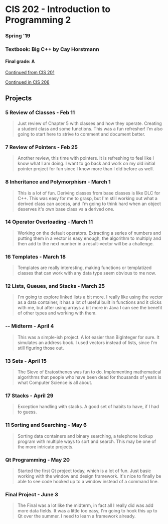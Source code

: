 # CIS 202 - Introduction to Programming 2

### Spring '19
### Textbook: Big C++ by Cay Horstmann
#### Final grade: A

[Continued from CIS 201](https://laughtrey.github.io/cis201/)

[Continued in CIS 206](https://laughtrey.github.io/cis206/)

## Projects

### 5 Review of Classes - Feb 11
>Just review of Chapter 5 with classes and how they operate. Creating a student class and some functions.
>This was a fun refresher! I'm also going to start here to strive to comment and document better.

### 7 Review of Pointers - Feb 25
>Another review, this time with pointers. It is refreshing to feel like I know what I am doing. I want to
>go back and work on my old initial pointer project for fun since I know more than I did before as well.

### 8 Inheritance and Polymorphism - March 1
>This is a lot of fun. Deriving classes from base classes is like DLC for C++.
>This was easy for me to grasp, but I'm still working out what a derived class can access, and I'm going to think hard when an object deserves it's own base class vs a derived one.

### 14 Operator Overloading - March 11
>Working on the default operators. Extracting a series of numbers and putting them in a vector is easy enough, the algorithm to multiply and then add to the next number
>in a result-vector will be a challenge.

### 16 Templates - March 18
>Templates are really interesting, making functions or templatized classes that can work with any data type seem obvious to me now.

### 12 Lists, Queues, and Stacks - March 25
>I'm going to explore linked lists a bit more. I really like using the vector as a data container, it has a lot of useful built
>in functions and it clicks with me, but after using arrays a bit more in Java I can see the benefit of other types and working with them.

### -- Midterm - April 4
>This was a simple-ish project. A lot easier than BigInteger for sure. It simulates an address book. I used vectors
>instead of lists, since I'm still figuring those out.

### 13 Sets - April 15
>The Sieve of Eratosthenes was fun to do. Implementing mathematical algorithms that people who have been
>dead for thousands of years is what Computer Science is all about.

### 17 Stacks - April 29
>Exception handling with stacks. A good set of habits to have, if I had to guess.

### 11 Sorting and Searching - May 6
>Sorting data containers and binary searching, a telephone lookup program with multiple ways to sort and search.
>This may be one of the more intricate projects.

### Qt Programming - May 20
>Started the first Qt project today, which is a lot of fun. Just basic working with the window and design framework.
>It's nice to finally be able to see code hooked up to a window instead of a command line.

### Final Project - June 3
>The Final was a lot like the midterm, in fact all I really did was add more data fields. It was a little too easy,
>I'm going to hook this up to Qt over the summer. I need to learn a framework already.
